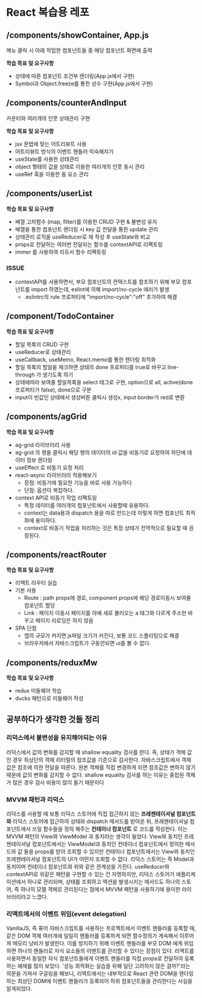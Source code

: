 # React 복습용 레포

## /components/showContainer, App.js

메뉴 클릭 시 아래 작업한 컴포넌트들 중 해당 컴포넌트 화면에 출력

**학습 목표 및 요구사항**

- 상태에 따른 컴포넌트 조건부 렌더링(App.js에서 구현)
- Symbol과 Object.freeze를 통한 상수 구현(App.js에서 구현)

## /components/counterAndInput

카운터와 여러개의 인풋 상태관리 구현

**학습 목표 및 요구사항**

- jsx 문법에 맞는 어트리뷰트 사용
- 어트리뷰트 방식의 이벤트 핸들러 익숙해지기
- useState를 사용한 상태관리
- object 형태의 값을 상태로 이용한 여러개의 인풋 동시 관리
- useRef 훅을 이용한 돔 요소 관리

## /components/userList

**학습 목표 및 요구사항**

- 배열 고차함수 (map, filter)를 이용한 CRUD 구현 & 불변성 유지
- 배열을 통한 컴포넌트 렌더링 시 key 값 전달을 통한 update 관리
- 상태관리 로직을 useReducer로 재 작성 후 useState와 비교
- props로 전달하는 여러번 전달되는 함수를 contextAPI로 리팩토링
- immer 를 사용하여 리듀서 함수 리팩토링

### ISSUE

- contextAPI를 사용하면서, 부모 컴포넌트의 컨텍스트를 참조하기 위해 부모 컴포넌트를 import 하였는데, eslint에 의해 import/no-cycle 에러가 발생
  - .eslintrc의 rule 프로퍼티에 "import/no-cycle":"off" 추가하여 해결

## /component/TodoContainer

**학습 목표 및 요구사항**

- 할일 목록의 CRUD 구현
- useReducer로 상태관리
- useCallback, useMemo, React.memo를 통한 렌더링 최적화
- 할일 목록의 할일을 체크하면 상태의 done 프로퍼티를 true로 바꾸고 line-through 가 생기도록 하기
- 상태에따라 보여줄 할일목록을 select 태그로 구현, option으로 all, active(done프로퍼티가 false), done으로 구분
- input이 빈값인 상태에서 생성버튼 클릭시 생성x, input border가 red로 변환

## /components/agGrid

**학습 목표 및 요구사항**

- ag-grid 라이브러리 사용
- ag-grid 의 행을 클릭시 해당 행의 데이터의 id 값을 비동기로 요청하여 하단에 데이터 정보 렌더링
- useEffect 로 비동기 요청 처리
- react-async 라이브러리 적용해보기
  - 장점: 비동기에 필요한 기능을 바로 사용 가능하다
  - 단점: 옵션이 복잡하다.
- context API로 비동기 작업 리팩토링
  - 특정 데이터를 여러개의 컴포넌트에서 사용할때 유용하다.
  - context는 data용과 dispatch 용을 따로 만드는데 이렇게 하면 컴포넌트 최적화에 용이하다.
  - context로 비동기 작업을 처리하는 것은 특정 상태가 전역적으로 필요할 때 권장된다.

## /components/reactRouter

**학습 목표 및 요구사항**

- 리액트 라우터 실습
- 기본 사용
  - Route : path props에 경로, component props에 해당 경로이동시 보여줄 컴포넌트 할당
  - Link : 페이지 이동시 페이지를 아예 새로 불러오는 a 태그와 다르게 주소만 바꾸고 페이지 리로딩은 하지 않음
- SPA 단점
  - 앱의 규모가 커지면 js파일 크기가 커진다, 보통 코드 스플리팅으로 해결
  - 브라우저에서 자바스크립트가 구동안되면 ui를 볼 수 없다.

## /components/reduxMw

**학습 목표 및 요구사항**

- redux 미들웨어 학습
- ducks 패턴으로 미들웨어 작성

## 공부하다가 생각한 것들 정리

### 리덕스에서 불변성을 유지해야되는 이유

리덕스에서 값의 변화를 감지할 때 shallow equality 검사를 한다. 즉, 상태가 객체 값인 경우 최상단의 객체 리터럴의 참조값을 기준으로 검사한다.
자바스크립트에서 객체 값은 참조에 의한 전달을 따른다.
원본 객체를 직접 변경하게 되면 참조값은 변하지 않기 때문에 값의 변화를 감지할 수 없다.
shallow equality 검사를 하는 이유는 중첩된 객체가 많은 경우 검사 비용이 많이 들기 때문이다

### MVVM 패턴과 리덕스

리덕스를 사용할 때 보통 리덕스 스토어에 직접 접근하지 않는 **프레젠테이셔널 컴포넌트와** 리덕스 스토어에 접근하여 상태와 dispatch 메서드를 받아온 뒤, 프레젠테이셔널 컴포넌트에서 쓰일 함수들을 정의 해주는 **컨테이너 컴포넌트** 로 코드를 작성한다. 이는 MVVM 패턴의 View와 ViewModel 과 동치라는 생각이 들었다. View와 동치인 프레젠테이셔널 컴포넌트에서는 ViewModel과 동치인 컨테이너 컴포넌트에서 정의한 메서드와 값 들을 props를 받아 조회할 수 있지만 컨테이너 컴포넌트에서는 View와 동치인 프레젠테이셔널 컴포넌트의 UI가 어떤지 조회할 수 없다. 리덕스 스토어는 즉 Model과 동치이며 컨테이너 컴포넌트와 위와 같은 관계성을 가진다. useReducer와 contextAPI로 위같은 패턴을 구현할 수 있는 건 자명하지만, 리덕스 스토어가 애플리케이션에서 하나로 관리되며, 상태를 조회하고 액션을 발생시키는 메서드도 하나의 스토어, 즉 하나의 모델 객체로 관리된다는 점에서 MVVM 패턴을 사용하기에 용이한 라이브러리라고 느꼈다.

### 리액트에서의 이벤트 위임(event delegation)

VanillaJS, 즉 퓨어 자바스크립트를 사용하는 프로젝트에서 이벤트 핸들러를 등록할 때, 같은 DOM 객체 여러개에 일일히 핸들러를 등록하게 되면 함수정의가 계속해서 이루어져 메모리 낭비가 발생한다. 이를 방지하기 위해 이벤트 핸들러를 부모 DOM 에게 위임하면 하나의 핸들러로 자식 요소들의 이벤트를 관리할 수 있다는 장점이 있다.
리액트를 사용하면서 동일한 자식 컴포넌트들에게 이벤트 핸들러를 직접 props로 전달하여 등록하는 예제를 많이 보았다. '성능 최적화는 실습을 위해 일단 고려하지 않은 걸까?'라는 의문을 가져서 구글링을 해보니, 리액트에서는 내부적으로 React 관련 DOM을 렌더링하는 최상단 DOM에 이벤트 핸들러가 등록되어 하위 컴포넌트들을 관리한다는 사실을 알게되었다.
